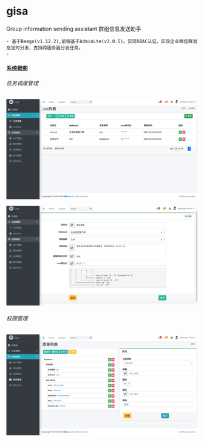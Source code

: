 # gisa
Group information sending assistant
群组信息发送助手
```
- 基于Beego(v1.12.2),前端基于AdminLte(v3.0.5)。实现RBAC认证，实现企业微信群消息定时分发，支持跨服务器分发任务。
- 
```

#### 系统截图

###### 任务调度管理
![任务调度管理](./static/img/gisa_job.jpg)

![任务配置](./static/img/gisa_job_show.jpg)

###### 权限管理
![菜单](./static/img/gisa_rbac_menu.jpg)